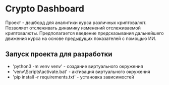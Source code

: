 # Crypto Dashboard

Проект - дэшборд для аналитики курса различных криптовалют. Позволяет отслеживать динамику изменений отслеживаемой 
криптовалюты. Предполагается введение предсказывания дальнейшего движения курса на основе предыдущих показателей 
с помощью ИИ. 

## Запуск проекта для разработки

- 'python3 -m venv venv' - создание виртуального окружения
- 'venv\Scripts\activate.bat' - активация виртуального окружения
- 'pip install -r requirements.txt' - установка зависимостей 
